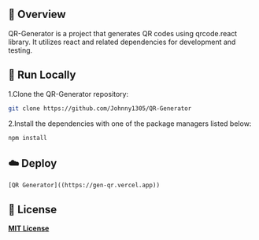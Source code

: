 ## 📌 Overview

QR-Generator is a project that generates QR codes using qrcode.react library. It utilizes react and related dependencies for development and testing.


## 🚀 Run Locally
1.Clone the QR-Generator repository:
```sh
git clone https://github.com/Johnny1305/QR-Generator
```
2.Install the dependencies with one of the package managers listed below:
```bash
npm install
```

## ☁️ Deploy

`[QR Generator]((https://gen-qr.vercel.app))`

## 📄 License

[**MIT License**](LICENSE)
